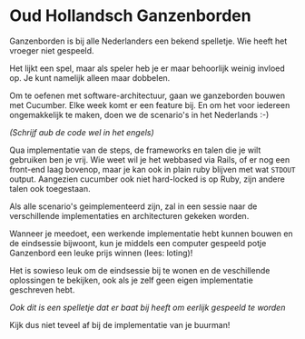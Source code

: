 Oud Hollandsch Ganzenborden
===========================

Ganzenborden is bij alle Nederlanders een bekend spelletje. Wie heeft
het vroeger niet gespeeld.

Het lijkt een spel, maar als speler heb je er maar behoorlijk weinig
invloed op. Je kunt namelijk alleen maar dobbelen.

Om te oefenen met software-architectuur, gaan we ganzeborden bouwen met
Cucumber. Elke week komt er een feature bij. En om het voor iedereen
ongemakkelijk te maken, doen we de scenario's in het Nederlands :-)

_(Schrijf aub de code wel in het engels)_

Qua implementatie van de steps, de frameworks en talen die je wilt
gebruiken ben je vrij. Wie weet wil je het webbased via Rails, of er nog
een front-end laag bovenop, maar je kan ook in plain ruby blijven met
wat `STDOUT` output. Aangezien cucumber ook niet hard-locked is op Ruby,
zijn andere talen ook toegestaan.

Als alle scenario's geimplementeerd zijn, zal in een sessie naar de
verschillende implementaties en architecturen gekeken worden.

Wanneer je meedoet, een werkende implementatie hebt kunnen bouwen en de
eindsessie bijwoont, kun je middels een computer gespeeld potje
Ganzenbord een leuke prijs winnen (lees: loting)!

Het is sowieso leuk om de eindsessie bij te wonen en de veschillende
oplossingen te bekijken, ook als je zelf geen eigen implementatie
geschreven hebt.

*Ook dit is een spelletje dat er baat bij heeft om eerlijk gespeeld te
worden*

Kijk dus niet teveel af bij de implementatie van je buurman!



